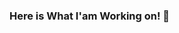 ### Here is What I'am Working on! 👋

<!--
**CrazyPythonLover1/CrazyPythonLover1** is a ✨ _special_ ✨ repository because its `README.md` (this file) appears on your GitHub profile.

Here are some ideas to get you started:

- 🔭 I’m currently working on ... SoftDevs.org
- 🌱 I’m currently learning ... Node.js
- 👯 I’m looking to collaborate on ... React.js
- 🤔 I’m looking for help with ... React.js
- 💬 Ask me about ... Anything
- 📫 How to reach me: ... mainulislamfaruqi@gmail.com
- 😄 Pronouns: ... He/Him
- ⚡ Fun fact: ... I am a Code Lover
-->
